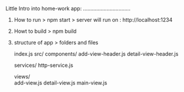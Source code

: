 
Little Intro into home-work app:
................................



1. How to run > npm start   > server will run on :   http://localhost:1234
2. Howt to build > npm build


3. structure of app > folders and files

   index.js
   src/
      components/
        add-view-header.js
        detail-view-header.js

      services/
        http-service.js

      views/   
        add-view.js
        detail-view.js
        main-view.js




                 
      
      